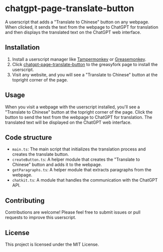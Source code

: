 # chatgpt-page-translate-button

A userscript that adds a "Translate to Chinese" button on any webpage. When clicked, it sends the text from the webpage to ChatGPT for translation and then displays the translated text on the ChatGPT web interface.

## Installation

1. Install a userscript manager like [Tampermonkey](https://www.tampermonkey.net/) or [Greasemonkey](https://www.greasespot.net/).
2. Click [chatgpt-page-translate-button](https://greasyfork.org/scripts/464067) to the greasyfork page to install the userscript.
3. Visit any website, and you will see a "Translate to Chinese" button at the topright corner of the page.

## Usage

When you visit a webpage with the userscript installed, you'll see a "Translate to Chinese" button at the topright corner of the page. Click the button to send the text from the webpage to ChatGPT for translation. The translated text will be displayed on the ChatGPT web interface.

## Code structure

- `main.ts`: The main script that initializes the translation process and creates the translate button.
- `createButton.ts`: A helper module that creates the "Translate to Chinese" button and adds it to the webpage.
- `getParagraphs.ts`: A helper module that extracts paragraphs from the webpage.
- `chatkit.ts`: A module that handles the communication with the ChatGPT API.

## Contributing

Contributions are welcome! Please feel free to submit issues or pull requests to improve this userscript.

## License

This project is licensed under the MIT License.
